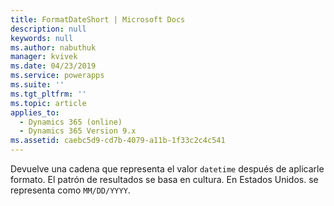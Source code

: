 ```yaml
---
title: FormatDateShort | Microsoft Docs
description: null
keywords: null
ms.author: nabuthuk
manager: kvivek
ms.date: 04/23/2019
ms.service: powerapps
ms.suite: ''
ms.tgt_pltfrm: ''
ms.topic: article
applies_to:
  - Dynamics 365 (online)
  - Dynamics 365 Version 9.x
ms.assetid: caebc5d9-cd7b-4079-a11b-1f33c2c4c541
---
```

Devuelve una cadena que representa el valor `datetime` después de aplicarle formato. El patrón de resultados se basa en cultura. En Estados Unidos. se representa como `MM/DD/YYYY`.
